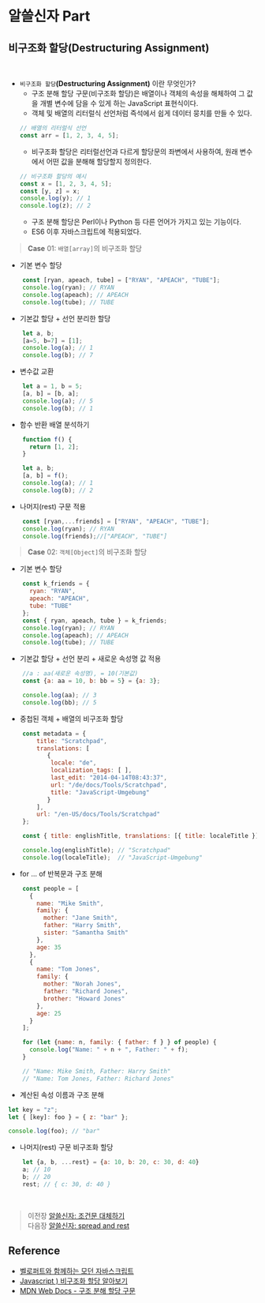 # 알쓸신자 Part

## 비구조화 할당(Destructuring Assignment)
<br/>

- `비구조화 할당`__(Destructuring Assignment)__ 이란 무엇인가?
    - 구조 분해 할당 구문(비구조화 할당)은 배열이나 객체의 속성을 해체하여 그 값을 개별 변수에 담을 수 있게 하는 JavaScript     표현식이다.
    - 객체 및 배열의 리터럴식 선언처럼 즉석에서 쉽게 데이터 뭉치를 만들 수 있다.
    ```javascript
    // 배열의 리터럴식 선언
    const arr = [1, 2, 3, 4, 5];
    ```
    - 비구조화 할당은 리터럴선언과 다르게 할당문의 좌변에서 사용하여, 원래 변수에서 어떤 값을 분해해 할당할지 정의한다.
    ```javascript
    // 비구조화 할당의 예시
    const x = [1, 2, 3, 4, 5];
    const [y, z] = x;
    console.log(y); // 1
    console.log(z); // 2
    ```
    - 구조 분해 할당은 Perl이나 Python 등 다른 언어가 가지고 있는 기능이다.
    - ES6 이후 자바스크립트에 적용되었다.

>   __Case__ 01: `배열[array]`의 비구조화 할당
- 기본 변수 할당
```javascript
    const [ryan, apeach, tube] = ["RYAN", "APEACH", "TUBE"];
    console.log(ryan); // RYAN
    console.log(apeach); // APEACH
    console.log(tube); // TUBE
```

- 기본값 할당 + 선언 분리한 할당
```javascript
    let a, b;
    [a=5, b=7] = [1];
    console.log(a); // 1
    console.log(b); // 7
```

- 변수값 교환
```javascript
    let a = 1, b = 5;
    [a, b] = [b, a];
    console.log(a); // 5
    console.log(b); // 1
```

- 함수 반환 배열 분석하기
```javascript
    function f() {
      return [1, 2];
    }

    let a, b;
    [a, b] = f();
    console.log(a); // 1
    console.log(b); // 2
```

- 나머지(rest) 구문 적용
```javascript
    const [ryan,...friends] = ["RYAN", "APEACH", "TUBE"];
    console.log(ryan); // RYAN
    console.log(friends);//["APEACH", "TUBE"]
```

>   __Case__ 02: `객체[Object]`의 비구조화 할당
- 기본 변수 할당
```javascript
    const k_friends = {
      ryan: "RYAN",
      apeach: "APEACH",
      tube: "TUBE"
    };
    const { ryan, apeach, tube } = k_friends;
    console.log(ryan); // RYAN
    console.log(apeach); // APEACH
    console.log(tube); // TUBE
```

- 기본값 할당 + 선언 분리 + 새로운 속성명 값 적용
```javascript
    //a : aa(새로운 속성명), = 10(기본값)
    const {a: aa = 10, b: bb = 5} = {a: 3};

    console.log(aa); // 3
    console.log(bb); // 5
```

- 중첩된 객체 + 배열의 비구조화 할당
```javascript
    const metadata = {
        title: "Scratchpad",
        translations: [
           {
            locale: "de",
            localization_tags: [ ],
            last_edit: "2014-04-14T08:43:37",
            url: "/de/docs/Tools/Scratchpad",
            title: "JavaScript-Umgebung"
           }
        ],
        url: "/en-US/docs/Tools/Scratchpad"
    };

    const { title: englishTitle, translations: [{ title: localeTitle }] } = metadata;

    console.log(englishTitle); // "Scratchpad"
    console.log(localeTitle);  // "JavaScript-Umgebung"
```

- for ... of 반복문과 구조 분해
```javascript
    const people = [
      {
        name: "Mike Smith",
        family: {
          mother: "Jane Smith",
          father: "Harry Smith",
          sister: "Samantha Smith"
        },
        age: 35
      },
      {
        name: "Tom Jones",
        family: {
          mother: "Norah Jones",
          father: "Richard Jones",
          brother: "Howard Jones"
        },
        age: 25
      }
    ];

    for (let {name: n, family: { father: f } } of people) {
      console.log("Name: " + n + ", Father: " + f);
    }

    // "Name: Mike Smith, Father: Harry Smith"
    // "Name: Tom Jones, Father: Richard Jones"
```

- 계산된 속성 이름과 구조 분해
```javascript
let key = "z";
let { [key]: foo } = { z: "bar" };

console.log(foo); // "bar"
```

- 나머지(rest) 구문 비구조화 할당
```javascript
    let {a, b, ...rest} = {a: 10, b: 20, c: 30, d: 40}
    a; // 10 
    b; // 20 
    rest; // { c: 30, d: 40 }
```
</br>

>   이전장 [알쓸신자: 조건문 대체하기](https://github.com/ss-won/Javascript/blob/master/ASSJ/assj6.md)<br/>
>   다음장 [알쓸신자: spread and rest](https://github.com/ss-won/Javascript/blob/master/ASSJ/assj8.md)

## Reference
- [벨로퍼트와 함께하는 모던 자바스크립트](https://learnjs.vlpt.us/)
- [Javascript ) 비구조화 할당 알아보기](https://velog.io/@public_danuel/destructuring-assignment)
- [MDN Web Docs - 구조 분해 할당 구문](https://developer.mozilla.org/ko/docs/Web/JavaScript/Reference/Operators/Destructuring_assignment)